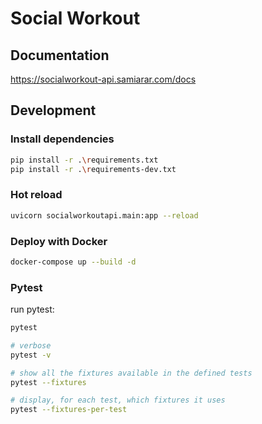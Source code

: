 # Social Workout

## Documentation

https://socialworkout-api.samiarar.com/docs

## Development

### Install dependencies

```bash
pip install -r .\requirements.txt
pip install -r .\requirements-dev.txt
```

### Hot reload

```bash
uvicorn socialworkoutapi.main:app --reload
```

### Deploy with Docker

```bash
docker-compose up --build -d
```

### Pytest

run pytest:

```bash
pytest

# verbose
pytest -v

# show all the fixtures available in the defined tests
pytest --fixtures

# display, for each test, which fixtures it uses
pytest --fixtures-per-test
```
